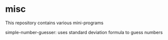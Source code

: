 # misc
This repository contains various mini-programs


simple-number-guesser:
uses standard deviation formula to guess numbers
